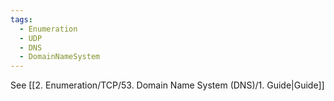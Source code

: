 ```yaml
---
tags:
  - Enumeration
  - UDP
  - DNS
  - DomainNameSystem
---
```


See [[2. Enumeration/TCP/53. Domain Name System (DNS)/1. Guide|Guide]]
